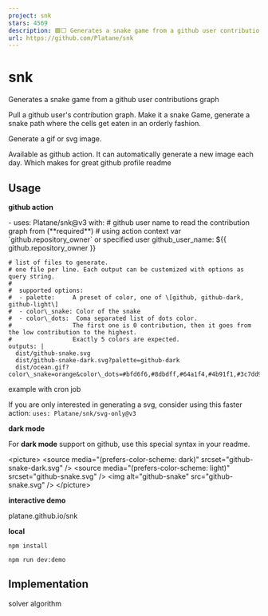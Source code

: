 ```yaml
---
project: snk
stars: 4569
description: 🟩⬜ Generates a snake game from a github user contributions graph and output a screen capture as animated svg or gif
url: https://github.com/Platane/snk
---
```


snk
===

Generates a snake game from a github user contributions graph

Pull a github user's contribution graph. Make it a snake Game, generate a snake path where the cells get eaten in an orderly fashion.

Generate a gif or svg image.

Available as github action. It can automatically generate a new image each day. Which makes for great github profile readme

Usage
-----

**github action**

\- uses: Platane/snk@v3
  with:
    # github user name to read the contribution graph from (\*\*required\*\*)
    # using action context var \`github.repository\_owner\` or specified user
    github\_user\_name: ${{ github.repository\_owner }}

    # list of files to generate.
    # one file per line. Each output can be customized with options as query string.
    #
    #  supported options:
    #  - palette:     A preset of color, one of \[github, github-dark, github-light\]
    #  - color\_snake: Color of the snake
    #  - color\_dots:  Coma separated list of dots color.
    #                 The first one is 0 contribution, then it goes from the low contribution to the highest.
    #                 Exactly 5 colors are expected.
    outputs: |
      dist/github-snake.svg
      dist/github-snake-dark.svg?palette=github-dark
      dist/ocean.gif?color\_snake=orange&color\_dots=#bfd6f6,#8dbdff,#64a1f4,#4b91f1,#3c7dd9

example with cron job

If you are only interested in generating a svg, consider using this faster action: `uses: Platane/snk/svg-only@v3`

**dark mode**

For **dark mode** support on github, use this special syntax in your readme.

<picture\>
  <source media\="(prefers-color-scheme: dark)" srcset\="github-snake-dark.svg" />
  <source media\="(prefers-color-scheme: light)" srcset\="github-snake.svg" />
  <img alt\="github-snake" src\="github-snake.svg" />
</picture\>

**interactive demo**

platane.github.io/snk

**local**

```
npm install

npm run dev:demo
```

Implementation
--------------

solver algorithm
